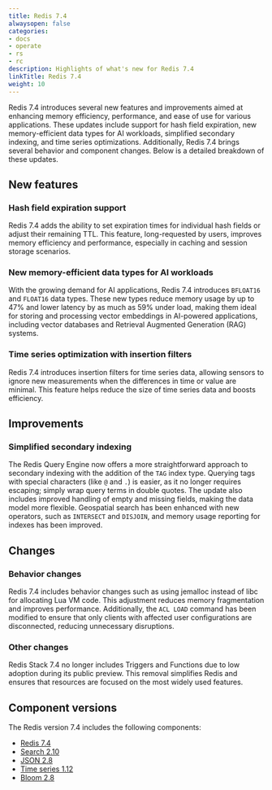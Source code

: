 ```yaml
---
title: Redis 7.4
alwaysopen: false
categories:
- docs
- operate
- rs
- rc
description: Highlights of what's new for Redis 7.4
linkTitle: Redis 7.4
weight: 10
---
```


Redis 7.4 introduces several new features and improvements aimed at enhancing memory efficiency, performance, and ease of use for various applications. These updates include support for hash field expiration, new memory-efficient data types for AI workloads, simplified secondary indexing, and time series optimizations. Additionally, Redis 7.4 brings several behavior and component changes.
Below is a detailed breakdown of these updates.

## New features

### Hash field expiration support

Redis 7.4 adds the ability to set expiration times for individual hash fields or adjust their remaining TTL. This feature, long-requested by users, improves memory efficiency and performance, especially in caching and session storage scenarios.

### New memory-efficient data types for AI workloads
With the growing demand for AI applications, Redis 7.4 introduces `BFLOAT16` and `FLOAT16` data types. These new types reduce memory usage by up to 47% and lower latency by as much as 59% under load, making them ideal for storing and processing vector embeddings in AI-powered applications, including vector databases and Retrieval Augmented Generation (RAG) systems.

### Time series optimization with insertion filters
Redis 7.4 introduces insertion filters for time series data, allowing sensors to ignore new measurements when the differences in time or value are minimal. This feature helps reduce the size of time series data and boosts efficiency.

## Improvements

### Simplified secondary indexing
The Redis Query Engine now offers a more straightforward approach to secondary indexing with the addition of the `TAG` index type. Querying tags with special characters (like `@` and `.`) is easier, as it no longer requires escaping; simply wrap query terms in double quotes. The update also includes improved handling of empty and missing fields, making the data model more flexible. Geospatial search has been enhanced with new operators, such as `INTERSECT` and `DISJOIN`, and memory usage reporting for indexes has been improved.

## Changes

### Behavior changes
Redis 7.4 includes behavior changes such as using jemalloc instead of libc for allocating Lua VM code. This adjustment reduces memory fragmentation and improves performance. Additionally, the `ACL LOAD` command has been modified to ensure that only clients with affected user configurations are disconnected, reducing unnecessary disruptions.

### Other changes
Redis Stack 7.4 no longer includes Triggers and Functions due to low adoption during its public preview. This removal simplifies Redis and ensures that resources are focused on the most widely used features.

## Component versions
The Redis version 7.4 includes the following components:

- [Redis 7.4](https://redis.io/docs/latest/operate/oss_and_stack/stack-with-enterprise/release-notes/redisce/redisce-7.4-release-notes/)
- [Search 2.10](https://redis.io/docs/latest/operate/oss_and_stack/stack-with-enterprise/release-notes/redisearch/redisearch-2.10-release-notes/)
- [JSON 2.8](https://redis.io/docs/latest/operate/oss_and_stack/stack-with-enterprise/release-notes/redisjson/redisjson-2.8-release-notes/)
- [Time series 1.12](https://redis.io/docs/latest/operate/oss_and_stack/stack-with-enterprise/release-notes/redistimeseries/redistimeseries-1.12-release-notes/)
- [Bloom 2.8](https://redis.io/docs/latest/operate/oss_and_stack/stack-with-enterprise/release-notes/redisbloom/redisbloom-2.8-release-notes/)
